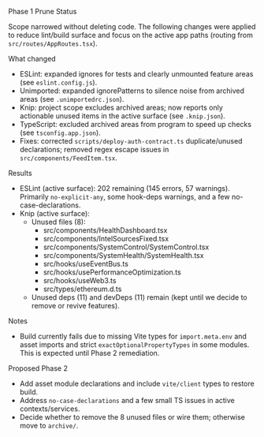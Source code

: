 Phase 1 Prune Status

Scope narrowed without deleting code. The following changes were applied to reduce lint/build surface and focus on the active app paths (routing from `src/routes/AppRoutes.tsx`).

What changed
- ESLint: expanded ignores for tests and clearly unmounted feature areas (see `eslint.config.js`).
- Unimported: expanded ignorePatterns to silence noise from archived areas (see `.unimportedrc.json`).
- Knip: project scope excludes archived areas; now reports only actionable unused items in the active surface (see `.knip.json`).
- TypeScript: excluded archived areas from program to speed up checks (see `tsconfig.app.json`).
- Fixes: corrected `scripts/deploy-auth-contract.ts` duplicate/unused declarations; removed regex escape issues in `src/components/FeedItem.tsx`.

Results
- ESLint (active surface): 202 remaining (145 errors, 57 warnings). Primarily `no-explicit-any`, some hook-deps warnings, and a few no-case-declarations.
- Knip (active surface):
  - Unused files (8):
    - src/components/HealthDashboard.tsx
    - src/components/IntelSourcesFixed.tsx
    - src/components/SystemControl/SystemControl.tsx
    - src/components/SystemHealth/SystemHealth.tsx
    - src/hooks/useEventBus.ts
    - src/hooks/usePerformanceOptimization.ts
    - src/hooks/useWeb3.ts
    - src/types/ethereum.d.ts
  - Unused deps (11) and devDeps (11) remain (kept until we decide to remove or revive features).

Notes
- Build currently fails due to missing Vite types for `import.meta.env` and asset imports and strict `exactOptionalPropertyTypes` in some modules. This is expected until Phase 2 remediation.

Proposed Phase 2
- Add asset module declarations and include `vite/client` types to restore build.
- Address `no-case-declarations` and a few small TS issues in active contexts/services.
- Decide whether to remove the 8 unused files or wire them; otherwise move to `archive/`.
